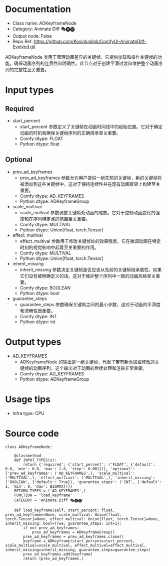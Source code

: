 # Documentation
- Class name: ADKeyframeNode
- Category: Animate Diff 🎭🅐🅓
- Output node: False
- Repo Ref: https://github.com/Kosinkadink/ComfyUI-AnimateDiff-Evolved.git

ADKeyframeNode 类用于管理动画差异的关键帧。它提供加载和操作关键帧的功能，确保动画序列的连贯性和明确性。此节点对于创建平滑过渡和维护整个动画序列的完整性至关重要。

# Input types
## Required
- start_percent
    - start_percent 参数定义了关键帧在动画时间线中的起始位置。它对于确定动画的时机和确保关键帧序列的正确排序至关重要。
    - Comfy dtype: FLOAT
    - Python dtype: float
## Optional
- prev_ad_keyframes
    - prev_ad_keyframes 参数允许用户提供一组先前的关键帧，新的关键帧将被添加到这些关键帧中。这对于保持连续性并在现有动画框架上构建至关重要。
    - Comfy dtype: AD_KEYFRAMES
    - Python dtype: ADKeyframeGroup
- scale_multival
    - scale_multival 参数调整关键帧处动画的缩放。它对于控制动画变化的强度和在序列特定点的范围至关重要。
    - Comfy dtype: MULTIVAL
    - Python dtype: Union[float, torch.Tensor]
- effect_multival
    - effect_multival 参数用于修改关键帧处的效果强度。它在微调动画在特定时刻的视觉影响中起着至关重要的作用。
    - Comfy dtype: MULTIVAL
    - Python dtype: Union[float, torch.Tensor]
- inherit_missing
    - inherit_missing 参数决定关键帧是否应该从先前的关键帧继承属性，如果它们没有被明确定义的话。这对于维护整个序列中一致的动画风格至关重要。
    - Comfy dtype: BOOLEAN
    - Python dtype: bool
- guarantee_steps
    - guarantee_steps 参数确保关键帧之间的最小步数，这对于动画的平滑度和流畅性很重要。
    - Comfy dtype: INT
    - Python dtype: int

# Output types
- AD_KEYFRAMES
    - ADKeyframeNode 的输出是一组关键帧，代表了带有新添加或修改的关键帧的动画序列。这个输出对于动画的后续处理和渲染非常重要。
    - Comfy dtype: AD_KEYFRAMES
    - Python dtype: ADKeyframeGroup

# Usage tips
- Infra type: CPU

# Source code
```
class ADKeyframeNode:

    @classmethod
    def INPUT_TYPES(s):
        return {'required': {'start_percent': ('FLOAT', {'default': 0.0, 'min': 0.0, 'max': 1.0, 'step': 0.001})}, 'optional': {'prev_ad_keyframes': ('AD_KEYFRAMES',), 'scale_multival': ('MULTIVAL',), 'effect_multival': ('MULTIVAL',), 'inherit_missing': ('BOOLEAN', {'default': True}), 'guarantee_steps': ('INT', {'default': 1, 'min': 0, 'max': BIGMAX})}}
    RETURN_TYPES = ('AD_KEYFRAMES',)
    FUNCTION = 'load_keyframe'
    CATEGORY = 'Animate Diff 🎭🅐🅓'

    def load_keyframe(self, start_percent: float, prev_ad_keyframes=None, scale_multival: Union[float, torch.Tensor]=None, effect_multival: Union[float, torch.Tensor]=None, inherit_missing: bool=True, guarantee_steps: int=1):
        if not prev_ad_keyframes:
            prev_ad_keyframes = ADKeyframeGroup()
        prev_ad_keyframes = prev_ad_keyframes.clone()
        keyframe = ADKeyframe(start_percent=start_percent, scale_multival=scale_multival, effect_multival=effect_multival, inherit_missing=inherit_missing, guarantee_steps=guarantee_steps)
        prev_ad_keyframes.add(keyframe)
        return (prev_ad_keyframes,)
```